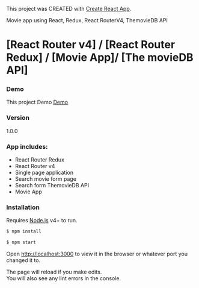 This project was CREATED with [Create React App](https://github.com/facebookincubator/create-react-app).

Movie app using React, Redux, React RouterV4, ThemovieDB API 

# [React Router v4] / [React Router Redux] / [Movie App]/ [The movieDB API] 

### Demo
This project Demo [Demo](https://rahadkc.github.io/movish/)

### Version
1.0.0

### App includes:
 * React Router Redux
 * React Router v4
 * Single page application 
 * Search movie form page 
 * Search form ThemovieDB API
 * Movie App



### Installation

Requires [Node.js](https://nodejs.org/) v4+ to run.

```sh
$ npm install
```
```sh
$ npm start
```

Open [http://localhost:3000](http://localhost:3000) to view it in the browser or whatever port you changed it to.

The page will reload if you make edits.<br>
You will also see any lint errors in the console.